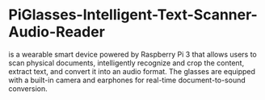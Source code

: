 # PiGlasses-Intelligent-Text-Scanner-Audio-Reader
is a wearable smart device powered by Raspberry Pi 3 that allows users to scan physical documents, intelligently recognize and crop the content, extract text, and convert it into an audio format. The glasses are equipped with a built-in camera and earphones for real-time document-to-sound conversion.
